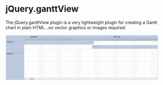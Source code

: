 jQuery.ganttView
================

The jQuery.ganttView plugin is a very lightweight plugin for creating a Gantt chart in plain HTML...no vector graphics or images required.

![Sample Gantt](http://github.com/thegrubbsian/jquery.ganttView/raw/master/example/jquery-ganttview.png)